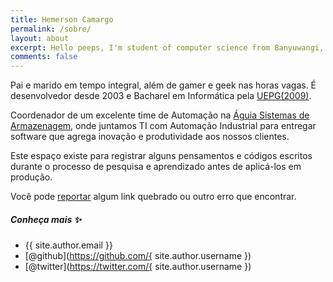 ```yaml
---
title: Hemerson Camargo
permalink: /sobre/
layout: about
excerpt: Hello peeps, I'm student of computer science from Banyuwangi, living in Jogjakarta. This blog for documentation about my programming journey, running on jekyll, hosting on netlify and using my own simple theme.
comments: false
---
```


Pai e marido em tempo integral, além de gamer e geek nas horas vagas.
É desenvolvedor desde 2003 e Bacharel em Informática pela [UEPG(2009)](https://www.uepg.br/).

Coordenador de um excelente time de Automação na [Águia Sistemas de Armazenagem](https://aguiasistemas.com/), onde juntamos TI com Automação Industrial para entregar software que agrega inovação e produtividade aos nossos clientes.

Este espaço existe para registrar alguns pensamentos e códigos escritos durante o processo de pesquisa e aprendizado antes de aplicá-los em produção.

Você pode [reportar](https://github.com/hemerfc/hemerson.dev/issues/new) algum link quebrado ou outro erro que encontrar.

##### Conheça mais ✨

- {{ site.author.email }}
- [@github](https://github.com/{ site.author.username })
- [@twitter](https://twitter.com/{ site.author.username })
